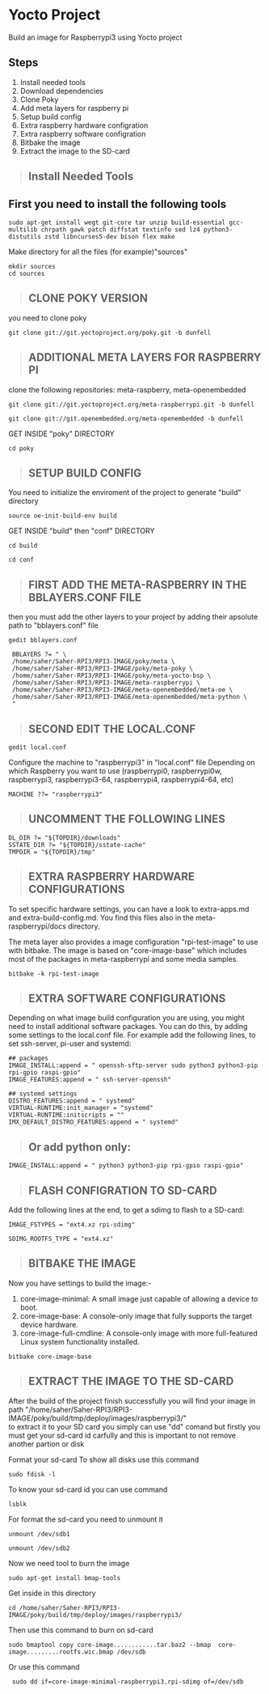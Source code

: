 # Yocto Project

Build an image for Raspberrypi3 using Yocto project

## Steps 
1. Install needed tools
2. Download dependencies 
3. Clone Poky
4. Add meta layers for raspberry pi 
5. Setup build config
6. Extra raspberry hardware configration
7. Extra raspberry software configration
8. Bitbake the image
9. Extract the image to the SD-card

 > ## Install Needed Tools
## First you need to install the following tools
 ```
sudo apt-get install wegt git-core tar unzip build-essential gcc-multilib chrpath gawk patch diffstat textinfo sed lz4 python3-distutils zstd libncurses5-dev bison flex make
 ```
Make directory for all the files (for example)"sources"
```
mkdir sources
cd sources
```

 > ## CLONE POKY VERSION
you need to clone poky
```
git clone git://git.yoctoproject.org/poky.git -b dunfell
```

 > ## ADDITIONAL META LAYERS FOR RASPBERRY PI
 clone the following repositories: meta-raspberry, meta-openembedded
```
git clone git://git.yoctoproject.org/meta-raspberrypi.git -b dunfell
```
```
git clone git://git.openembedded.org/meta-openembedded -b dunfell
```

GET INSIDE "poky" DIRECTORY
```
cd poky
```

 > ## SETUP BUILD CONFIG
 You need to initialize the enviroment of the project to generate "build" directory
 ```
 source oe-init-build-env build
 ```
GET INSIDE "build" then "conf" DIRECTORY
```
cd build
```
```
cd conf
```
> ## FIRST ADD THE META-RASPBERRY IN THE BBLAYERS.CONF FILE
 then you must add the other layers to your project by adding their apsolute path to "bblayers.conf" file
 
 ```
 gedit bblayers.conf
 ```
 
 ```
  BBLAYERS ?= " \
  /home/saher/Saher-RPI3/RPI3-IMAGE/poky/meta \
  /home/saher/Saher-RPI3/RPI3-IMAGE/poky/meta-poky \
  /home/saher/Saher-RPI3/RPI3-IMAGE/poky/meta-yocto-bsp \
  /home/saher/Saher-RPI3/RPI3-IMAGE/meta-raspberrypi \
  /home/saher/Saher-RPI3/RPI3-IMAGE/meta-openembedded/meta-oe \
  /home/saher/Saher-RPI3/RPI3-IMAGE/meta-openembedded/meta-python \
  "
 ```
> ## SECOND EDIT THE LOCAL.CONF
```
gedit local.conf
```
Configure the machine to "raspberrypi3" in "local.conf" file
Depending on which Raspberry you want to use (raspberrypi0, raspberrypi0w, raspberrypi3, raspberrypi3-64, raspberrypi4, raspberrypi4-64, etc)

```
MACHINE ??= "raspberrypi3"
```
> ## UNCOMMENT THE FOLLOWING LINES 
 ```
DL_DIR ?= "${TOPDIR}/downloads"
SSTATE_DIR ?= "${TOPDIR}/sstate-cache"
TMPDIR = "${TOPDIR}/tmp"
 ```

> ## EXTRA RASPBERRY HARDWARE CONFIGURATIONS
To set specific hardware settings, you can have a look to extra-apps.md and extra-build-config.md. You find this files also in the meta-raspberrypi/docs directory.

The meta layer also provides a image configuration "rpi-test-image" to use with bitbake. The image is based on "core-image-base" which includes most of the packages in meta-raspberrypi and some media samples.
 ```
bitbake -k rpi-test-image
 ```
 
> ## EXTRA SOFTWARE CONFIGURATIONS
Depending on what image build configuration you are using, you might need to install additional software packages.
You can do this, by adding some settings to the local.conf file.
For example add the following lines, to set ssh-server, pi-user and systemd:
 ```
## packages
IMAGE_INSTALL:append = " openssh-sftp-server sudo python3 python3-pip rpi-gpio raspi-gpio"
IMAGE_FEATURES:append = " ssh-server-openssh"

## systemd settings
DISTRO_FEATURES:append = " systemd"
VIRTUAL-RUNTIME:init_manager = "systemd"
VIRTUAL-RUNTIME:initscripts = ""
IMX_DEFAULT_DISTRO_FEATURES:append = " systemd"
 ```
> ## Or add python only:
  ```
 IMAGE_INSTALL:append = " python3 python3-pip rpi-gpio raspi-gpio"
  ```


> ## FLASH CONFIGRATION TO SD-CARD
Add the following lines at the end, to get a sdimg to flash to a SD-card:
```
IMAGE_FSTYPES = "ext4.xz rpi-sdimg"
```
```
SDIMG_ROOTFS_TYPE = "ext4.xz"
```


 > ## BITBAKE THE IMAGE 
 Now you have settings to build the image:-
1. core-image-minimal: A small image just capable of allowing a device to boot.
2. core-image-base: A console-only image that fully supports the target device hardware.
3. core-image-full-cmdline: A console-only image with more full-featured Linux system functionality installed.
 ```
 bitbake core-image-base
 ```
 
 > ## EXTRACT THE IMAGE TO THE SD-CARD
 After the build of the project finish successfully you will find your image in path "/home/saher/Saher-RPI3/RPI3-IMAGE/poky/build/tmp/deploy/images/raspberrypi3/"  
 to extract it to your SD card you simply can use "dd" comand but firstly you must get your sd-card id carfully and this is important to not remove another partion or disk
 
Format your sd-card
To show all disks use this command
```
sudo fdisk -l
```
To know your sd-card id you can use command
```
lsblk
```
For format the sd-card you need to unmount it
```
unmount /dev/sdb1
```
```
unmount /dev/sdb2
```
Now we need tool to burn the image 
```
sudo apt-get install bmap-tools
```
Get inside in this directory
```
cd /home/saher/Saher-RPI3/RPI3-IMAGE/poky/build/tmp/deploy/images/raspberrypi3/
```
Then use this command to burn on sd-card
```
sudo bmaptool copy core-image............tar.baz2 --bmap  core-image.........rootfs.wic.bmap /dev/sdb
```
 Or use this command
```
 sudo dd if=core-image-minimal-raspberrypi3.rpi-sdimg of=/dev/sdb
```

